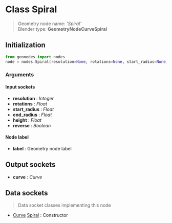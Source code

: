 
# Class Spiral

> Geometry node name: _'Spiral'_<br>Blender type:  **GeometryNodeCurveSpiral**

## Initialization


```python
from geonodes import nodes
node = nodes.Spiral(resolution=None, rotations=None, start_radius=None, end_radius=None, height=None, reverse=None, label=None)
```


### Arguments


#### Input sockets



- **resolution** : _Integer_
- **rotations** : _Float_
- **start_radius** : _Float_
- **end_radius** : _Float_
- **height** : _Float_
- **reverse** : _Boolean_



#### Node label



- **label** : Geometry node label



## Output sockets



- **curve** : _Curve_



## Data sockets

> Data socket classes implementing this node


- [Curve](../sockets/Curve.md) [Spiral](../sockets/Curve.md#spiral) : Constructor


